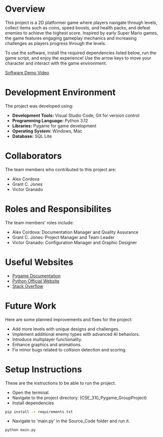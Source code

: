 # Overview

This project is a 2D platformer game where players navigate through levels, collect items such as coins, speed boosts, and health packs, and defeat enemies to achieve the highest score. Inspired by early Super Mario games, the game features engaging gameplay mechanics and increasing challenges as players progress through the levels.

To use the software, install the required dependencies listed below, run the game script, and enjoy the experience! Use the arrow keys to move your character and interact with the game environment.

[Software Demo Video](http://youtube.link.goes.here)

# Development Environment

The project was developed using:
- **Development Tools:** Visual Studio Code, Git for version control
- **Programming Language:** Python 3.12
- **Libraries:** Pygame for game development
- **Operating System:** Windows, Mac
- **Database:** SQL Lite 

# Collaborators

The team members who contributed to this project are:
- Alex Cordova 
- Grant C. Jones
- Victor Granado

# Roles and Responsibilites 

The team members' roles include: 
- Alex Cordova: Documentation Manager and Quality Assurance 
- Grant C. Jones: Project Manager and Team Leader 
- Victor Granado: Configuration Manager and Graphic Designer 

# Useful Websites

* [Pygame Documentation](https://www.pygame.org/docs/)
* [Python Official Website](https://www.python.org/)
* [Stack Overflow](https://stackoverflow.com/)

# Future Work

Here are some planned improvements and fixes for the project:
* Add more levels with unique designs and challenges.
* Implement additional enemy types with advanced AI behaviors.
* Introduce multiplayer functionality.
* Enhance graphics and animations.
* Fix minor bugs related to collision detection and scoring.

# Setup Instructions

These are the instructions to be able to run the project.
* Open the terminal.
* Navigate to the project directory. (CSE_310_Pygame_GroupProject)
* Install dependencies
```bash
pip install -r requirements.txt
```
* Navigate to 'main.py' in the Source_Code folder and run it.
```bash
python main.py
```